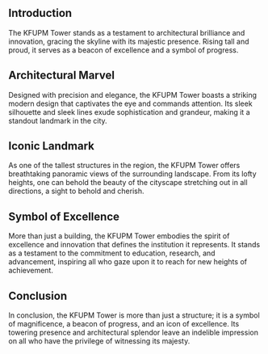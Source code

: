 ## Introduction

The KFUPM Tower stands as a testament to architectural brilliance and innovation, gracing the skyline with its majestic presence. Rising tall and proud, it serves as a beacon of excellence and a symbol of progress.

## Architectural Marvel

Designed with precision and elegance, the KFUPM Tower boasts a striking modern design that captivates the eye and commands attention. Its sleek silhouette and sleek lines exude sophistication and grandeur, making it a standout landmark in the city.

## Iconic Landmark

As one of the tallest structures in the region, the KFUPM Tower offers breathtaking panoramic views of the surrounding landscape. From its lofty heights, one can behold the beauty of the cityscape stretching out in all directions, a sight to behold and cherish.

## Symbol of Excellence

More than just a building, the KFUPM Tower embodies the spirit of excellence and innovation that defines the institution it represents. It stands as a testament to the commitment to education, research, and advancement, inspiring all who gaze upon it to reach for new heights of achievement.

## Conclusion

In conclusion, the KFUPM Tower is more than just a structure; it is a symbol of magnificence, a beacon of progress, and an icon of excellence. Its towering presence and architectural splendor leave an indelible impression on all who have the privilege of witnessing its majesty.